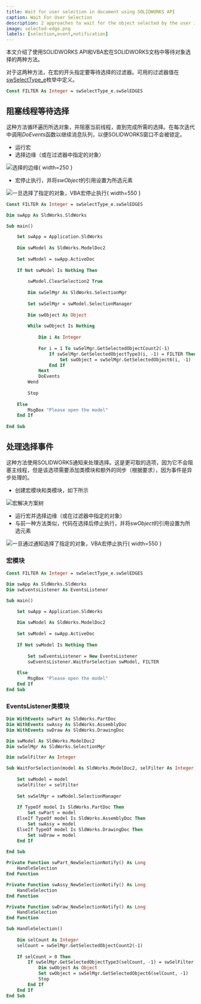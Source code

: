 ```yaml
---
title: Wait for user selection in document using SOLIDWORKS API
caption: Wait For User Selection
description: 2 approaches to wait for the object selected by the user in VBA macro using SOLIDWORKS API
image: selected-edge.png
labels: [selection,event,notification]
---
```

本文介绍了使用SOLIDWORKS API和VBA宏在SOLIDWORKS文档中等待对象选择的两种方法。

对于这两种方法，在宏的开头指定要等待选择的过滤器。可用的过滤器值在[swSelectType_e](https://help.solidworks.com/2014/english/api/swconst/SolidWorks.Interop.swconst~SolidWorks.Interop.swconst.swSelectType_e.html)枚举中定义。

~~~ vb
Const FILTER As Integer = swSelectType_e.swSelEDGES
~~~

## 阻塞线程等待选择

这种方法循环遍历所选对象，并阻塞当前线程，直到完成所需的选择。在每次迭代中调用*DoEvents*函数以继续消息队列，以便SOLIDWORKS窗口不会被锁定。

* 运行宏
* 选择边缘（或在过滤器中指定的对象）

![选择的边缘](selected-edge.png){ width=250 }

* 宏停止执行，并将*swObject*的引用设置为所选元素

![一旦选择了指定的对象，VBA宏停止执行](selection-stop-execution.png){ width=550 }

~~~ vb
Const FILTER As Integer = swSelectType_e.swSelEDGES

Dim swApp As SldWorks.SldWorks

Sub main()

    Set swApp = Application.SldWorks
    
    Dim swModel As SldWorks.ModelDoc2
    
    Set swModel = swApp.ActiveDoc
    
    If Not swModel Is Nothing Then
        
        swModel.ClearSelection2 True
        
        Dim swSelMgr As SldWorks.SelectionMgr
        
        Set swSelMgr = swModel.SelectionManager
        
        Dim swObject As Object
        
        While swObject Is Nothing
            
            Dim i As Integer
            
            For i = 1 To swSelMgr.GetSelectedObjectCount2(-1)
                If swSelMgr.GetSelectedObjectType3(i, -1) = FILTER Then
                    Set swObject = swSelMgr.GetSelectedObject6(i, -1)
                End If
            Next
            DoEvents
        Wend
        
        Stop
        
    Else
        MsgBox "Please open the model"
    End If
    
End Sub
~~~



## 处理选择事件

这种方法使用SOLIDWORKS通知来处理选择。这是更可取的选项，因为它不会阻塞主线程，但是该选项需要添加类模块和额外的同步（根据要求），因为事件是异步处理的。

* 创建宏模块和类模块，如下所示

![宏解决方案树](macro-solution-tree.png)

* 运行宏并选择边缘（或在过滤器中指定的对象）
* 与前一种方法类似，代码在选择后停止执行，并将*swObject*的引用设置为所选元素

![一旦通过通知选择了指定的对象，VBA宏停止执行](selection-event-stop-execution.png){ width=550 }

### 宏模块

~~~ vb
Const FILTER As Integer = swSelectType_e.swSelEDGES

Dim swApp As SldWorks.SldWorks
Dim swEventsListener As EventsListener

Sub main()

    Set swApp = Application.SldWorks
        
    Dim swModel As SldWorks.ModelDoc2
    
    Set swModel = swApp.ActiveDoc
    
    If Not swModel Is Nothing Then
        
        Set swEventsListener = New EventsListener
        swEventsListener.WaitForSelection swModel, FILTER
        
    Else
        MsgBox "Please open the model"
    End If
End Sub
~~~



### EventsListener类模块

~~~ vb
Dim WithEvents swPart As SldWorks.PartDoc
Dim WithEvents swAssy As SldWorks.AssemblyDoc
Dim WithEvents swDraw As SldWorks.DrawingDoc

Dim swModel As SldWorks.ModelDoc2
Dim swSelMgr As SldWorks.SelectionMgr

Dim swSelFilter As Integer

Sub WaitForSelection(model As SldWorks.ModelDoc2, selFilter As Integer)
        
    Set swModel = model
    swSelFilter = selFilter
            
    Set swSelMgr = swModel.SelectionManager
            
    If TypeOf model Is SldWorks.PartDoc Then
        Set swPart = model
    ElseIf TypeOf model Is SldWorks.AssemblyDoc Then
        Set swAssy = model
    ElseIf TypeOf model Is SldWorks.DrawingDoc Then
        Set swDraw = model
    End If
    
End Sub

Private Function swPart_NewSelectionNotify() As Long
    HandleSelection
End Function

Private Function swAssy_NewSelectionNotify() As Long
    HandleSelection
End Function

Private Function swDraw_NewSelectionNotify() As Long
    HandleSelection
End Function

Sub HandleSelection()
    
    Dim selCount As Integer
    selCount = swSelMgr.GetSelectedObjectCount2(-1)
    
    If selCount > 0 Then
        If swSelMgr.GetSelectedObjectType3(selCount, -1) = swSelFilter Then
            Dim swObject As Object
            Set swObject = swSelMgr.GetSelectedObject6(selCount, -1)
            Stop
        End If
    End If
End Sub
~~~

